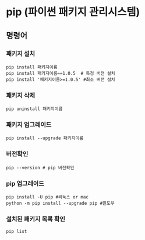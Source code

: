 # pip (파이썬 패키지 관리시스템)

## 명령어

### 패키지 설치

```
pip install 패키지이름
pip install 패키지이름==1.0.5  # 특정 버전 설치
pip install '패키지이름>=1.0.5' #최소 버전 설치
```

### 패키지 삭제

```
pip uninstall 패키지이름
```

### 패키지 업그레이드

```
pip install --upgrade 패키지이름
```

### 버전확인

```
pip --version # pip 버전확인
```

### pip 업그레이드

```
pip install -U pip #리눅스 or mac
python -m pip install --upgrade pip #윈도우
```

### 설치된 패키지 목록 확인

```
pip list
```
